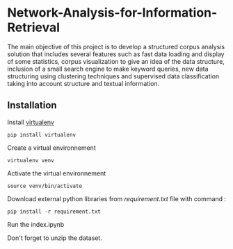 # Network-Analysis-for-Information-Retrieval

The main objective of this project is to develop a structured corpus analysis solution that includes several features such as fast data loading and display of some statistics, corpus visualization to give an idea of the data structure, 
inclusion of a small search engine to make keyword queries, new data structuring using clustering techniques and supervised data classification taking into account structure and textual information.

## Installation

Install [virtualenv](https://virtualenv.pypa.io/en/latest/)
```
pip install virtualenv
```
Create a virtual environnement 
```
virtualenv venv
```
Activate the virtual environnement
```
source venv/bin/activate
```
Download external python libraries from *requirement.txt* file with command :
```
pip install -r requirement.txt
```
Run the index.ipynb

Don't forget to unzip the dataset.

